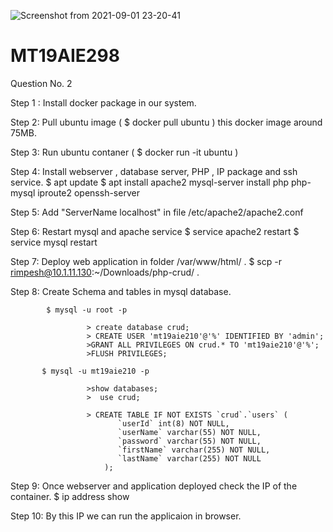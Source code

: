 ![Screenshot from 2021-09-01 23-20-41](https://user-images.githubusercontent.com/89920650/131719605-4b7c550c-7fc8-4bee-89f2-999f913b750f.png)
# MT19AIE298

Question No. 2


Step 1 : Install docker package in our system.

Step 2:  Pull ubuntu image ( $ docker pull ubuntu ) this docker image around 75MB. 

Step 3:  Run ubuntu contaner ( $ docker run -it ubuntu )

Step 4: Install webserver , database server,  PHP , IP package and ssh service.
                  $ apt update
                  $ apt install apache2  mysql-server  install php  php-mysql  iproute2 openssh-server

Step 5: Add "ServerName localhost" in file  /etc/apache2/apache2.conf

Step 6: Restart mysql and apache service 
             $ service apache2 restart
             $ service mysql restart

Step 7: Deploy web application in folder /var/www/html/ .
            $ scp -r rimpesh@10.1.11.130:~/Downloads/php-crud/ .


Step 8: Create Schema and tables in mysql database.

            $ mysql -u root -p

                     > create database crud;
                     > CREATE USER 'mt19aie210'@'%' IDENTIFIED BY 'admin';
                     >GRANT ALL PRIVILEGES ON crud.* TO 'mt19aie210'@'%';
                     >FLUSH PRIVILEGES;

           $ mysql -u mt19aie210 -p

                     >show databases;
                     >  use crud;

                     > CREATE TABLE IF NOT EXISTS `crud`.`users` (
                            `userId` int(8) NOT NULL,
                            `userName` varchar(55) NOT NULL,
                            `password` varchar(55) NOT NULL,
                            `firstName` varchar(255) NOT NULL,
                            `lastName` varchar(255) NOT NULL
                         );
Step 9: Once webserver and application deployed check the IP of the container.
              $ ip address show

Step 10: By this IP we can run the applicaion in browser. 
